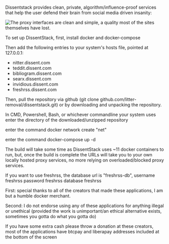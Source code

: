 Dissentstack provides clean, private, algorithm/influence-proof services that help the user defend their brain from social media driven insanity:

![The proxy interfaces are clean and simple, a quality most of the sites themselves have lost.](https://files.catbox.moe/21vf9w.png)

To set up DissentStack, first, install docker and docker-compose

Then add the following entries to your system's hosts file, pointed at 127.0.0.1:

* nitter.dissent.com
* teddit.dissent.com
* bibliogram.dissent.com
* searx.dissent.com
* invidious.dissent.com
* freshrss.dissent.com

Then, pull the repository via github (git clone github.com/litter-removal/dissentstack.git) or by downloading and unpacking the repository.


In CMD, Powershell, Bash, or whichever commandline your system uses enter the directory of the downloaded/unzipped repository

enter the command docker network create "net"

enter the command docker-compose up -d

The build will take some time as DissentStack uses ~11 docker containers to run, but, once the build is complete the URLs will take you to your own locally hosted proxy services, no more relying on overloaded/blocked proxy services.

If you want to use freshrss, the database url is "freshrss-db", username freshrss password freshrss database freshrss

First: special thanks to all of the creators that made these applications, I am but a humble docker merchant.

Second: I do not endorse using any of these applications for anything illegal or unethical (provided the work is unimportant/an ethical alternative exists, sometimes you gotta do what you gotta do)

If you have some extra cash please throw a donation at these creators, most of the applications have btcpay and liberapay addresses included at the bottom of the screen
